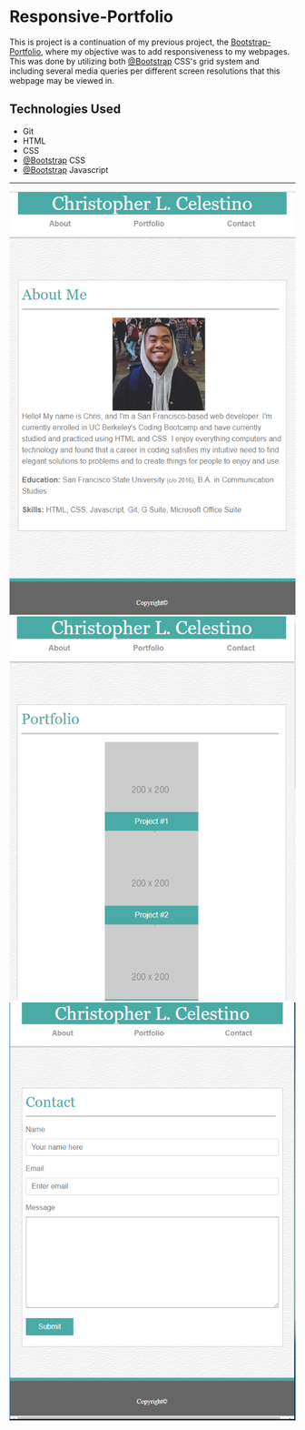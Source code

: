 # Responsive-Portfolio
 
 This is project is a continuation of my previous project, the [Bootstrap-Portfolio](https://github.com/BAANG/Bootstrap-Portfolio), where my objective was to add responsiveness to my webpages. This was done by utilizing both [@Bootstrap](https://github.com/twbs/bootstrap) CSS's grid system and including several media queries per different screen resolutions that this webpage may be viewed in.

## Technologies Used
* Git
* HTML
* CSS
* [@Bootstrap](https://github.com/twbs/bootstrap) CSS
* [@Bootstrap](https://github.com/twbs/bootstrap) Javascript

---

![Index Responsive](assets/images/index-responsive.PNG)
![Portfolio Responsive](assets/images/portfolio-responsive.PNG)
![Contact Responsive](assets/images/contact-responsive.PNG)